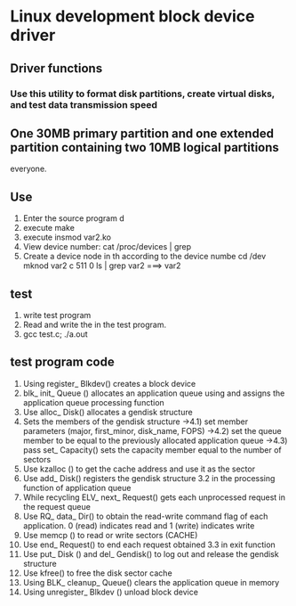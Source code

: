 # Linux  development block device driver

## Driver functions

### Use this utility to format disk partitions, create virtual disks, and test data transmission speed
## One 30MB primary partition and one extended partition containing two 10MB logical partitions
everyone.
## Use

1. Enter the source program d
2. execute make
3. execute insmod var2.ko
4. View device number: 
	cat /proc/devices | grep 
5. Create a device node in th
according to the device numbe
    cd /dev
    mknod var2 c 511 0
    ls | grep var2  ===> var2

## test 
1. write test program
2. Read and write the 
in the test program.
3. gcc test.c; ./a.out

## test program  code 
1) Using register_ Blkdev() creates a block device
2) blk_ init_ Queue () allocates an application queue using and assigns the application queue processing function
3) Use alloc_ Disk() allocates a gendisk structure
4) Sets the members of the gendisk structure
->4.1) set member parameters (major, first_minor, disk_name, FOPS)
->4.2) set the queue member to be equal to the previously allocated application queue
->4.3) pass set_ Capacity() sets the capacity member equal to the number of sectors
5) Use kzalloc () to get the cache address and use it as the sector
6) Use add_ Disk() registers the gendisk structure
3.2 in the processing function of application queue
1) While recycling ELV_ next_ Request() gets each unprocessed request in the request queue
2) Use RQ_ data_ Dir() to obtain the read-write command flag of each application. 0 (read) indicates read and 1 (write) indicates write
3) Use memcp () to read or write sectors (CACHE)
4) Use end_ Request() to end each request obtained
3.3 in exit function
1) Use put_ Disk () and del_ Gendisk() to log out and release the gendisk structure
2) Use kfree() to free the disk sector cache
3) Using BLK_ cleanup_ Queue() clears the application queue in memory
4) Using unregister_ Blkdev () unload block device

